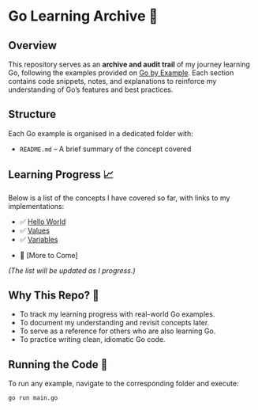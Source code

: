 # Go Learning Archive 📜

## Overview

This repository serves as an **archive and audit trail** of my journey learning Go, following the examples provided on [Go by Example](https://gobyexample.com/). Each section contains code snippets, notes, and explanations to reinforce my understanding of Go’s features and best practices.

## Structure

Each Go example is organised in a dedicated folder with:

- `README.md` – A brief summary of the concept covered

## Learning Progress 📈

Below is a list of the concepts I have covered so far, with links to my implementations:

- ✅ [Hello World](tutorial/1-hello-world.go/)
- ✅ [Values](tutorial/2-values.go/)
- ✅ [Variables](tutorial/3-variables.go/)
<!--

2. ✅ [Variables](tutorial/03-variables/)
3. ✅ [Constants](tutorial/04-constants/)
4. ✅ [For Loop](tutorial/05-for/)
5. ✅ [If/Else](tutorial/06-if-else/)
6. ✅ [Switch](tutorial/07-switch/)
7. ✅ [Arrays](tutorial/08-arrays/)
8. ✅ [Slices](tutorial/09-slices/)
9. ✅ [Maps](tutorial/10-maps/) -->

- 🔄 [More to Come]

_(The list will be updated as I progress.)_

## Why This Repo? 🤔

- To track my learning progress with real-world Go examples.
- To document my understanding and revisit concepts later.
- To serve as a reference for others who are also learning Go.
- To practice writing clean, idiomatic Go code.

## Running the Code 🏃

To run any example, navigate to the corresponding folder and execute:

```sh
go run main.go
```
